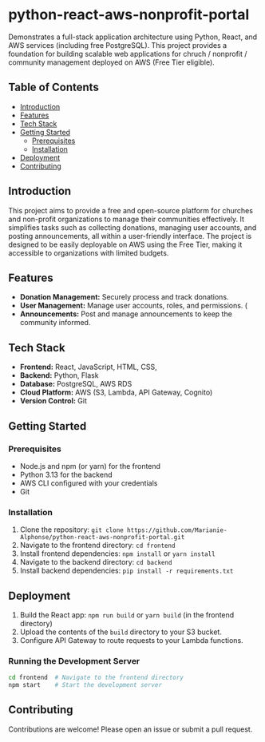 # python-react-aws-nonprofit-portal

Demonstrates a full-stack application architecture using Python, React, and AWS services (including free PostgreSQL).  This project provides a foundation for building scalable web applications for chruch / nonprofit / community management deployed on AWS (Free Tier eligible).

## Table of Contents

- [Introduction](#introduction)
- [Features](#features)
- [Tech Stack](#tech-stack)
- [Getting Started](#getting-started)
    - [Prerequisites](#prerequisites)
    - [Installation](#installation)
- [Deployment](#deployment)
- [Contributing](#contributing)

## Introduction

This project aims to provide a free and open-source platform for churches and non-profit organizations to manage their communities effectively. It simplifies tasks such as collecting donations, managing user accounts, and posting announcements, all within a user-friendly interface. The project is designed to be easily deployable on AWS using the Free Tier, making it accessible to organizations with limited budgets.

## Features

*   **Donation Management:** Securely process and track donations.
*   **User Management:** Manage user accounts, roles, and permissions. (
*   **Announcements:**  Post and manage announcements to keep the community informed. 

## Tech Stack

*   **Frontend:** React, JavaScript, HTML, CSS,
*   **Backend:** Python, Flask
*   **Database:** PostgreSQL, AWS RDS
*   **Cloud Platform:** AWS (S3, Lambda, API Gateway, Cognito)
*   **Version Control:** Git

## Getting Started

### Prerequisites

*   Node.js and npm (or yarn) for the frontend
*   Python 3.13 for the backend
*   AWS CLI configured with your credentials
*   Git

### Installation

1.  Clone the repository: `git clone https://github.com/Marianie-Alphonse/python-react-aws-nonprofit-portal.git`
2.  Navigate to the frontend directory: `cd frontend`
3.  Install frontend dependencies: `npm install` or `yarn install`
4.  Navigate to the backend directory: `cd backend`
5.  Install backend dependencies: `pip install -r requirements.txt`

## Deployment

1.  Build the React app: `npm run build` or `yarn build` (in the frontend directory)
2.  Upload the contents of the `build` directory to your S3 bucket.
3.  Configure API Gateway to route requests to your Lambda functions.

### Running the Development Server

```bash
cd frontend  # Navigate to the frontend directory
npm start    # Start the development server
```

## Contributing

Contributions are welcome! Please open an issue or submit a pull request.
